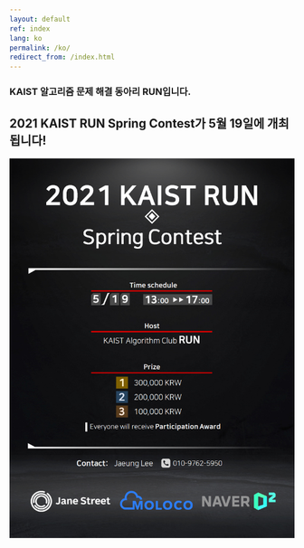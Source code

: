 ```yaml
---
layout: default
ref: index
lang: ko
permalink: /ko/
redirect_from: /index.html
---
```


### KAIST 알고리즘 문제 해결 동아리 RUN입니다.
## 2021 KAIST RUN Spring Contest가 5월 19일에 개최됩니다!

![poster](/index/poster_en.png)
